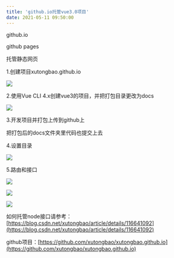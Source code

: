 ```yaml
---
title: 'github.io托管vue3.0项目'
date: 2021-05-11 09:50:00
---   
```

github.io

github pages

托管静态网页

1.创建项目xutongbao.github.io

![](https://img-blog.csdnimg.cn/20210511093751376.png?x-oss-processimage/watermark,type_ZmFuZ3poZW5naGVpdGk,shadow_10,text_aHR0cHM6Ly9ibG9nLmNzZG4ubmV0L3h1dG9uZ2Jhbw,size_16,color_FFFFFF,t_70)

2.使用Vue CLI 4.x创建vue3的项目，并把打包目录更改为docs

![](https://img-blog.csdnimg.cn/20210511094059100.png?x-oss-processimage/watermark,type_ZmFuZ3poZW5naGVpdGk,shadow_10,text_aHR0cHM6Ly9ibG9nLmNzZG4ubmV0L3h1dG9uZ2Jhbw,size_16,color_FFFFFF,t_70)

3.开发项目并打包上传到github上

把打包后的docs文件夹里代码也提交上去

4.设置目录

![](https://img-blog.csdnimg.cn/20210511094441219.png?x-oss-processimage/watermark,type_ZmFuZ3poZW5naGVpdGk,shadow_10,text_aHR0cHM6Ly9ibG9nLmNzZG4ubmV0L3h1dG9uZ2Jhbw,size_16,color_FFFFFF,t_70)

5.路由和接口

![](https://img-blog.csdnimg.cn/20210511094708144.png?x-oss-processimage/watermark,type_ZmFuZ3poZW5naGVpdGk,shadow_10,text_aHR0cHM6Ly9ibG9nLmNzZG4ubmV0L3h1dG9uZ2Jhbw,size_16,color_FFFFFF,t_70)

![](https://img-blog.csdnimg.cn/20210511094800670.png?x-oss-processimage/watermark,type_ZmFuZ3poZW5naGVpdGk,shadow_10,text_aHR0cHM6Ly9ibG9nLmNzZG4ubmV0L3h1dG9uZ2Jhbw,size_16,color_FFFFFF,t_70)

![](https://img-blog.csdnimg.cn/20210511094838754.png?x-oss-processimage/watermark,type_ZmFuZ3poZW5naGVpdGk,shadow_10,text_aHR0cHM6Ly9ibG9nLmNzZG4ubmV0L3h1dG9uZ2Jhbw,size_16,color_FFFFFF,t_70)

如何托管node接口请参考：[https://blog.csdn.net/xutongbao/article/details/116641092](https://blog.csdn.net/xutongbao/article/details/116641092)

github项目：[https://github.com/xutongbao/xutongbao.github.io](https://github.com/xutongbao/xutongbao.github.io)